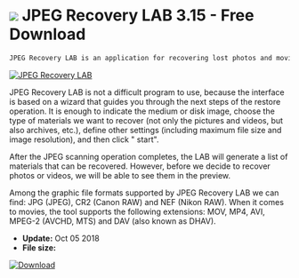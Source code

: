 # ![](https://cdn.softexe.net/static/icon/3/jpeg-recovery-lab-9768.png) JPEG Recovery LAB 3.15 - Free Download

```sh
JPEG Recovery LAB is an application for recovering lost photos and movies stored on digital camera memory cards.
```
[![JPEG Recovery LAB](https://gallery.dpcdn.pl/imgc/Tools/85206/g_-_420x350_1.5_-_x0b15160f-f2f8-4d59-acea-f8b29de0b41f.jpg)](https://softexe.net/win/disks-files/data-recovery/jpeg-recovery-lab:agfh.html)

JPEG Recovery LAB is not a difficult program to use, because the interface is based on a wizard that guides you through the next steps of the restore operation. It is enough to indicate the medium or disk image, choose the type of materials we want to recover (not only the pictures and videos, but also archives, etc.), define other settings (including maximum file size and image resolution), and then click " start".
 
 After the JPEG scanning operation completes, the LAB will generate a list of materials that can be recovered. However, before we decide to recover photos or videos, we will be able to see them in the preview.
 
 Among the graphic file formats supported by JPEG Recovery LAB we can find: JPG (JPEG), CR2 (Canon RAW) and NEF (Nikon RAW). When it comes to movies, the tool supports the following extensions: MOV, MP4, AVI, MPEG-2 (AVCHD, MTS) and DAV (also known as DHAV).


- **Update:** Oct 05 2018
- **File size:** 

[![Download](https://cdn.softexe.net/static/img/download.png)](https://softexe.net/win/disks-files/data-recovery/jpeg-recovery-lab:agfh.html)


